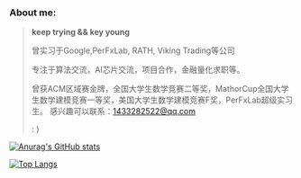 

### About me:

>    **keep trying && key young**
>
> 曾实习于Google,PerFxLab, RATH, Viking Trading等公司
>
> 专注于算法交流，AI芯片交流，项目合作，金融量化求职等。
>
> 曾获ACM区域赛金牌，全国大学生数学竞赛二等奖，MathorCup全国大学生数学建模竞赛一等奖，美国大学生数学建模竞赛F奖，PerFxLab超级实习生。
> 感兴趣可以联系：1433282522@qq.com
>
>   :  )  





[![Anurag's GitHub stats](https://github-readme-stats.vercel.app/api?username=small-cai&hide=contribs,prs,stars,issues&&show_icons=true&theme=radical)](https://github.com/anuraghazra/github-readme-stats)



[![Top Langs](https://github-readme-stats.vercel.app/api/top-langs/?username=small-cai&layout=compact&hide=HTML,CSS,JavaScript)](https://github.com/anuraghazra/github-readme-stats)

